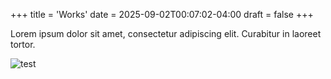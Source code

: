 +++
title = 'Works'
date = 2025-09-02T00:07:02-04:00
draft = false
+++

Lorem ipsum dolor sit amet, consectetur adipiscing elit. Curabitur in laoreet tortor.

![test](/a.jpg)
